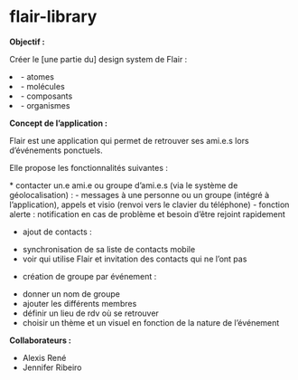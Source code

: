 # flair-library

<b>Objectif :</b>
<p>Créer le [une partie du] design system de Flair :</p>
<li>- atomes</li>
<li>- molécules</li>
<li>- composants</li>
<li>- organismes</li>

<b>Concept de l’application :</b>
<p>Flair est une application qui permet de retrouver ses ami.e.s lors d’événements ponctuels.</p>

<p>Elle propose les fonctionnalités suivantes :</p>
*  contacter un.e ami.e ou groupe d’ami.e.s (via le système de géolocalisation) :
- messages à une personne ou un groupe (intégré à l’application), appels et visio (renvoi
vers le clavier du téléphone)
- fonction alerte : notification en cas de problème et besoin d’être rejoint rapidement

* ajout de contacts :
- synchronisation de sa liste de contacts mobile
- voir qui utilise Flair et invitation des contacts qui ne l’ont pas

* création de groupe par événement : 
- donner un nom de groupe
- ajouter les différents membres
- définir un lieu de rdv où se retrouver
- choisir un thème et un visuel en fonction de la nature de l’événement

<b>Collaborateurs :</b>
- Alexis René
- Jennifer Ribeiro
